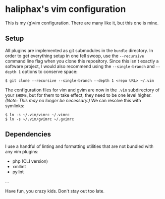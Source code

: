 # haliphax's vim configuration

This is my (g)vim configuration. There are many like it, but this one is mine.

## Setup

All plugins are implemented as git submodules in the `bundle` directory.
In order to get everything setup in one fell swoop, use the `--recursive`
command line flag when you clone this repository. Since this isn't exactly
a software project, I would also recommend using the `--single-branch` and
`--depth 1` options to conserve space:

````
$ git clone --recursive --single-branch --depth 1 <repo URL> ~/.vim
````

The configuration files for vim and gvim are now in the `.vim` subdirectory
of your `$HOME`, but for them to take effect, they need to be one level higher.
*(Note: This may no longer be necessary.)* We can resolve this with symlinks:

````
$ ln -s ~/.vim/vimrc ~/.vimrc
$ ln -s ~/.vim/gvimrc ~/.gvimrc
````

## Dependencies

I use a handful of linting and formatting utilities that are not bundled with
any vim plugins:

- php (CLI version)
- xmllint
- pylint

...

Have fun, you crazy kids. Don't stay out too late.
